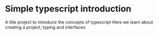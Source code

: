 # Simple typescript introduction

A litle project to introduce the concepts of typescript
Here we learn about creating a project, typing and interfaces